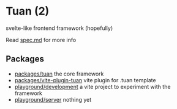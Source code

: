 # Tuan (2)
svelte-like frontend framework (hopefully)

Read [spec.md](packages/tuan/spec.md) for more info

## Packages
- [packages/tuan](packages/tuan) the core framework
- [packages/vite-plugin-tuan](packages/vite-plugin-tuan) vite plugin for .tuan template 
- [playground/development](playground/development) a vite project to experiment with the framework
- [playground/server](playground/server) nothing yet
